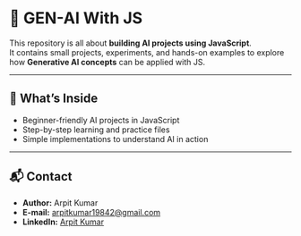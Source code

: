 # 🤖 GEN-AI With JS

This repository is all about **building AI projects using JavaScript**.  
It contains small projects, experiments, and hands-on examples to explore how **Generative AI concepts** can be applied with JS.  

---

## 📂 What’s Inside
- Beginner-friendly AI projects in JavaScript  
- Step-by-step learning and practice files  
- Simple implementations to understand AI in action  

---

## 📬 Contact
- **Author:** Arpit Kumar  
- **E-mail:** [arpitkumar19842@gmail.com](mailto:arpitkumar19842@gmail.com)  
- **LinkedIn:** [Arpit Kumar](https://www.linkedin.com/in/arpit-kumar-569361296/)  
